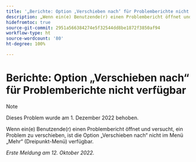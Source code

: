 ```yaml
---
title: '„Berichte: Option ‚Verschieben nach‘ für Problemberichte nicht verfügbar“'
description: „Wenn ein(e) Benutzende(r) einen Problembericht öffnet und versucht, ein Problem zu verschieben, ist die Option ‚Verschieben nach‘ nicht im Menü ‚Mehr‘ (Dreipunkt-Menü) verfügbar.“
hidefromtoc: true
source-git-commit: 2951a566384274e5f32544dd8be1872f3850af94
workflow-type: ht
source-wordcount: '80'
ht-degree: 100%

---
```



# Berichte: Option „Verschieben nach“ für Problemberichte nicht verfügbar

>[!NOTE]
>
>Dieses Problem wurde am 1. Dezember 2022 behoben.

Wenn ein(e) Benutzende(r) einen Problembericht öffnet und versucht, ein Problem zu verschieben, ist die Option „Verschieben nach“ nicht im Menü „Mehr“ (Dreipunkt-Menü) verfügbar.

_Erste Meldung am 12. Oktober 2022._


